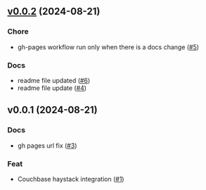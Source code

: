 
<a name="v0.0.2"></a>
## [v0.0.2](https://github.com/Couchbase-Ecosystem/couchbase-haystack/compare/v0.0.1...v0.0.2) (2024-08-21)

### Chore

* gh-pages workflow run only when there is a docs change ([#5](https://github.com/Couchbase-Ecosystem/couchbase-haystack/issues/5))

### Docs

* readme file updated ([#6](https://github.com/Couchbase-Ecosystem/couchbase-haystack/issues/6))
* readme file update ([#4](https://github.com/Couchbase-Ecosystem/couchbase-haystack/issues/4))


<a name="v0.0.1"></a>
## v0.0.1 (2024-08-21)

### Docs

* gh pages url fix ([#3](https://github.com/Couchbase-Ecosystem/couchbase-haystack/issues/3))

### Feat

* Couchbase haystack integration  ([#1](https://github.com/Couchbase-Ecosystem/couchbase-haystack/issues/1))

